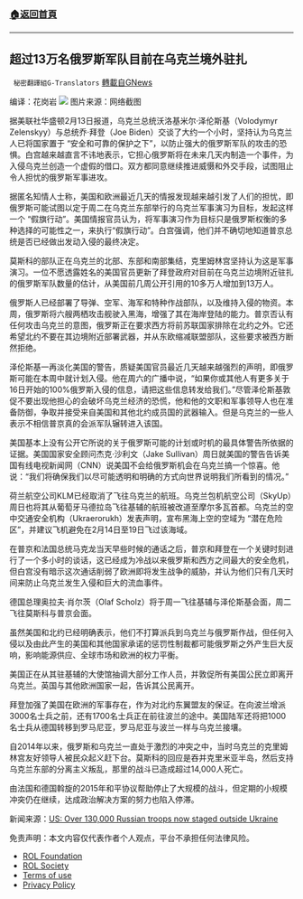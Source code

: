 ###  [:house:返回首頁](https://github.com/ourhimalayas/txt)
---


## 超过13万名俄罗斯军队目前在乌克兰境外驻扎
` 秘密翻譯組G-Translators` [轉載自GNews](https://gnews.org/zh-hans/2002649/)

编译：花岗岩
![](https://assets.gnews.org/wp-content/uploads/2022/02/1-197.jpg)
图片来源：网络截图

据美联社华盛顿2月13日报道，乌克兰总统沃洛基米尔·泽伦斯基（Volodymyr Zelenskyy）与总统乔·拜登（Joe Biden）交谈了大约一个小时，坚持认为乌克兰人已将国家置于 “安全和可靠的保护之下”，以防止强大的俄罗斯军队的攻击的恐惧。白宫越来越直言不讳地表示，它担心俄罗斯将在未来几天内制造一个事件，为入侵乌克兰创造一个虚假的借口。双方都同意继续推进威慑和外交手段，试图阻止令人担忧的俄罗斯军事进攻。

据匿名知情人士称，美国和欧洲最近几天的情报发现越来越引发了人们的担忧，即俄罗斯可能试图以定于周二在乌克兰东部举行的乌克兰军事演习为目标，发起这样一个 “假旗行动”。美国情报官员认为，将军事演习作为目标只是俄罗斯权衡的多种选择的可能性之一，来执行“假旗行动”。白宫强调，他们并不确切地知道普京总统是否已经做出发动入侵的最终决定。

莫斯科的部队正在乌克兰的北部、东部和南部集结，克里姆林宫坚持认为这是军事演习。一位不愿透露姓名的美国官员更新了拜登政府对目前在乌克兰边境附近驻扎的俄罗斯军队数量的估计，从美国前几周公开引用的10多万人增加到13万人。

俄罗斯人已经部署了导弹、空军、海军和特种作战部队，以及维持入侵的物资。本周，俄罗斯将六艘两栖攻击舰驶入黑海，增强了其在海岸登陆的能力。普京否认有任何攻击乌克兰的意图，俄罗斯正在要求西方将前苏联国家排除在北约之外。它还希望北约不要在其边境附近部署武器，并从东欧缩减联盟部队，这些要求被西方断然拒绝。

泽伦斯基一再淡化美国的警告，质疑美国官员最近几天越来越强烈的声明，即俄罗斯可能在本周中就计划入侵。他在周六的广播中说，“如果你或其他人有更多关于16日开始的100%俄罗斯入侵的信息，请把这些信息转发给我们。”尽管泽伦斯基敦促不要出现他担心的会破坏乌克兰经济的恐慌，他和他的文职和军事领导人也在准备防御，争取并接受来自美国和其他北约成员国的武器输入。但是乌克兰的一些人表示不相信普京真的会派军队辗转进入该国。

美国基本上没有公开它所说的关于俄罗斯可能的计划或时机的最具体警告所依据的证据。美国国家安全顾问杰克·沙利文（Jake Sullivan）周日就美国的警告告诉美国有线电视新闻网（CNN）说美国不会给俄罗斯机会在乌克兰搞一个惊喜。他说：“我们将确保我们以尽可能透明和明确的方式向世界说明我们所看到的情况。”

荷兰航空公司KLM已经取消了飞往乌克兰的航班。乌克兰包机航空公司（SkyUp）周日也将其从葡萄牙马德拉岛飞往基辅的航班被改道至摩尔多瓦首都。乌克兰的空中交通安全机构（Ukraerorukh）发表声明，宣布黑海上空的空域为 “潜在危险区”，并建议飞机避免在2月14日至19日飞过该海域。

在普京和法国总统马克龙当天早些时候的通话之后，普京和拜登在一个关键时刻进行了一个多小时的谈话，这已经成为冷战以来俄罗斯和西方之间最大的安全危机，但白宫没有暗示这次通话削弱了欧洲即将发生战争的威胁，并认为他们只有几天时间来防止乌克兰发生入侵和巨大的流血事件。

德国总理奥拉夫·肖尔茨（Olaf Scholz）将于周一飞往基辅与泽伦斯基会面，周二飞往莫斯科与普京会面。

虽然美国和北约已经明确表示，他们不打算派兵到乌克兰与俄罗斯作战，但任何入侵以及由此产生的美国和其他国家承诺的惩罚性制裁都可能俄罗斯之外产生巨大反响，影响能源供应、全球市场和欧洲的权力平衡。

美国正在从其驻基辅的大使馆抽调大部分工作人员，并敦促所有美国公民立即离开乌克兰。英国与其他欧洲国家一起，告诉其公民离开。

拜登加强了美国在欧洲的军事存在，作为对北约东翼盟友的保证。在向波兰增派3000名士兵之前，还有1700名士兵正在前往波兰的途中。美国陆军还将把1000名士兵从德国转移到罗马尼亚，罗马尼亚与波兰一样与乌克兰接壤。

自2014年以来，俄罗斯和乌克兰一直处于激烈的冲突之中，当时乌克兰的克里姆林宫友好领导人被民众起义赶下台。莫斯科的回应是吞并克里米亚半岛，然后支持乌克兰东部的分离主义叛乱，那里的战斗已造成超过14,000人死亡。

由法国和德国斡旋的2015年和平协议帮助停止了大规模的战斗，但定期的小规模冲突仍在继续，达成政治解决方案的努力也陷入停滞。

新闻来源：[US: Over 130,000 Russian troops now staged outside Ukraine](https://apnews.com/article/russia-ukraine-joe-biden-russia-europe-moscow-dce9b30db290a6e82f5aaa0f35a3125a)

 

免责声明：本文内容仅代表作者个人观点，平台不承担任何法律风险。

- [ROL Foundation](https://rolfoundation.org/)
- [ROL Society](https://rolsociety.org/)
- [Terms of use](https://gnews.org/terms-of-use-3/)
- [Privacy Policy](https://gnews.org/privacy-policy/)
